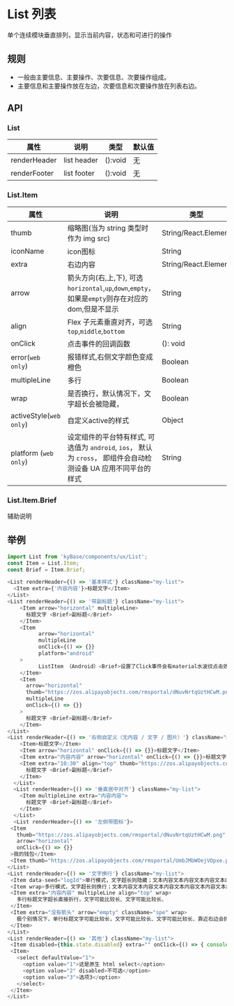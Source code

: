 # List 列表

单个连续模块垂直排列，显示当前内容，状态和可进行的操作

## 规则
- 一般由主要信息、主要操作、次要信息、次要操作组成。
- 主要信息和主要操作放在左边，次要信息和次要操作放在列表右边。

## API

### List
属性 | 说明 | 类型 | 默认值
----|-----|------|------
| renderHeader | list header | ():void | 无 |
| renderFooter | list footer | ():void | 无 |

### List.Item

属性 | 说明 | 类型 | 默认值
----|-----|------|------
| thumb       | 缩略图(当为 string 类型时作为 img src)  | String/React.Element |  无  |
| iconName    | icon图标 | String |  无  |
| extra      | 右边内容        | String/React.Element |  无  |
| arrow      | 箭头方向(右,上,下), 可选`horizontal`,`up`,`down`,`empty`，如果是`empty`则存在对应的dom,但是不显示   | String |   无  |
| align    |    Flex 子元素垂直对齐，可选`top`,`middle`,`bottom`  | String   | `middle` |
| onClick    | 点击事件的回调函数 | (): void |  无  |
| error(`web only`)    | 报错样式,右侧文字颜色变成橙色 | Boolean  | `false`  |
| multipleLine    | 多行 | Boolean  | `false`  |
| wrap    | 是否换行，默认情况下，文字超长会被隐藏， | Boolean  | `false`  |
| activeStyle(`web only`)    | 自定义active的样式 | Object  |   |
| platform (`web only`) |  设定组件的平台特有样式, 可选值为 `android`, `ios`， 默认为 `cross`， 即组件会自动检测设备 UA 应用不同平台的样式    | String | `'cross'`|

### List.Item.Brief

辅助说明

## 举例
```js
import List from 'kyBase/components/ux/List';
const Item = List.Item;
const Brief = Item.Brief;

<List renderHeader={() => '基本样式'} className="my-list">
  <Item extra={'内容内容'}>标题文字</Item>
</List>
<List renderHeader={() => '带副标题'} className="my-list">
    <Item arrow="horizontal" multipleLine>
      标题文字 <Brief>副标题</Brief>
    </Item>
    <Item
          arrow="horizontal"
          multipleLine
          onClick={() => {}}
          platform="android"
    >
          ListItem （Android）<Brief>设置了Click事件会有material水波纹点击效果</Brief>
    </Item>
    <Item
      arrow="horizontal"
      thumb="https://zos.alipayobjects.com/rmsportal/dNuvNrtqUztHCwM.png"
      multipleLine
      onClick={() => {}}
    >
      标题文字 <Brief>副标题</Brief>
    </Item>
</List>
<List renderHeader={() => '右侧自定义（无内容 / 文字 / 图片）'} className="my-list">
    <Item>标题文字</Item>
    <Item arrow="horizontal" onClick={() => {}}>标题文字</Item>
    <Item extra="内容内容" arrow="horizontal" onClick={() => {}}>标题文字</Item>
    <Item extra="10:30" align="top" thumb="https://zos.alipayobjects.com/rmsportal/dNuvNrtqUztHCwM.png" multipleLine>
      标题文字 <Brief>副标题</Brief>
    </Item>
  </List>
  <List renderHeader={() => '垂直居中对齐'} className="my-list">
    <Item multipleLine extra="内容内容">
      标题文字 <Brief>副标题</Brief>
    </Item>
  </List>
  <List renderHeader={() => '左侧带图标'}>
 <Item
   thumb="https://zos.alipayobjects.com/rmsportal/dNuvNrtqUztHCwM.png"
   arrow="horizontal"
   onClick={() => {}}
 >我的钱包</Item>
 <Item thumb="https://zos.alipayobjects.com/rmsportal/UmbJMbWOejVOpxe.png" arrow="horizontal">我的花销占比</Item>
</List>
<List renderHeader={() => '文字换行'} className="my-list">
 <Item data-seed="logId">单行模式，文字超长则隐藏；文本内容文本内容文本内容文本内容</Item>
 <Item wrap>多行模式，文字超长则换行；文本内容文本内容文本内容文本内容文本内容文本内容</Item>
 <Item extra="内容内容" multipleLine align="top" wrap>
   多行标题文字超长直接折行，文字可能比较长、文字可能比较长、
 </Item>
 <Item extra="没有箭头" arrow="empty" className="spe" wrap>
   极个别情况下，单行标题文字可能比较长，文字可能比较长、文字可能比较长、靠近右边会折行
 </Item>
</List>
<List renderHeader={() => '其他'} className="my-list">
 <Item disabled={this.state.disabled} extra="" onClick={() => { console.log('click', this.state.disabled); this.setState({ disabled: true }); }}>点击禁用</Item>
 <Item>
   <select defaultValue="1">
     <option value="1">这是原生 html select</option>
     <option value="2" disabled>不可选</option>
     <option value="3">选项3</option>
   </select>
 </Item>
</List>
```

